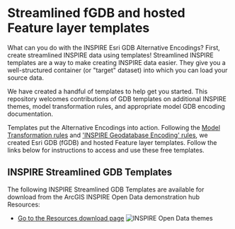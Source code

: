 # Streamlined fGDB and hosted Feature layer templates 

What can you do with the INSPIRE Esri GDB Alternative Encodings? First, create streamlined INSPIRE data using templates! Streamlined INSPIRE templates are a way to make creating INSPIRE data easier. They give you a well-structured container (or "target" dataset) into which you can load your source data.

We have created a handful of templates to help get you started. This repository welcomes contributions of GDB templates on additional INSPIRE themes, model transformation rules, and appropriate model GDB encoding documentation.

Templates put the Alternative Encodings into action. Following the [Model Transformation rules](https://github.com/ArcGIS/Inspire_Open_Data/tree/main/model-transformations) and ['INSPIRE Geodatabase Encoding' rules](https://github.com/ArcGIS/Inspire_Open_Data/tree/main/gdb-encoding), we created Esri GDB (fGDB) and hosted Feature layer templates. Follow the links below for instructions to access and use these free templates.

## INSPIRE Streamlined GDB Templates 

The following INSPIRE Streamlined GDB Templates are available for download from the ArcGIS INSPIRE Open Data demonstration hub Resources:
- [Go to the Resources download page](https://arcgis-inspire-esri.opendata.arcgis.com/pages/resources)
![INSPIRE Open Data themes](https://user-images.githubusercontent.com/49758885/128555056-3a096be7-867e-4bc1-9a7c-d86a0475e2b1.png)

